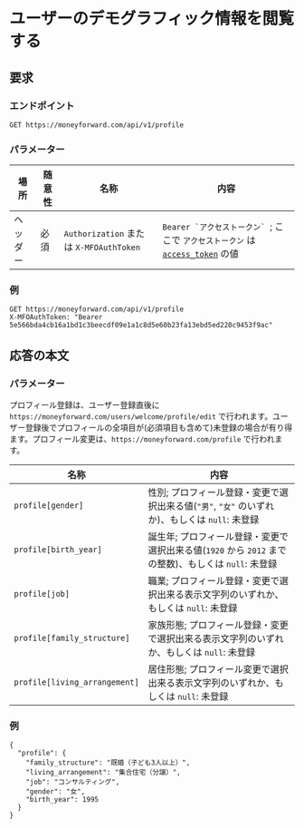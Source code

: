 # ユーザーのデモグラフィック情報を閲覧する

## 要求

### エンドポイント

```
GET https://moneyforward.com/api/v1/profile
```

### パラメーター

場所 | 随意性 | 名称 | 内容
---- | ---- | ---- | ---
ヘッダー | 必須 | `Authorization` または `X-MFOAuthToken` | ```Bearer `アクセストークン` ```; ここで `アクセストークン` は [`access_token`](token.md) の値

### 例

```
GET https://moneyforward.com/api/v1/profile
X-MFOAuthToken: "Bearer 5e566bda4cb16a1bd1c3beecdf09e1a1c8d5e60b23fa13ebd5ed220c9453f9ac"
```

## 応答の本文

### パラメーター

プロフィール登録は、ユーザー登録直後に `https://moneyforward.com/users/welcome/profile/edit` で行われます。ユーザー登録後でプロフィールの全項目が(必須項目も含めて)未登録の場合が有り得ます。プロフィール変更は、`https://moneyforward.com/profile` で行われます。

名称 | 内容
---- | ---
`profile[gender]` | 性別; プロフィール登録・変更で選択出来る値(`"男"`, `"女"` のいずれか)、もしくは `null`: 未登録
`profile[birth_year]` | 誕生年; プロフィール登録・変更で選択出来る値(`1920` から `2012` までの整数)、もしくは `null`: 未登録
`profile[job]` | 職業; プロフィール登録・変更で選択出来る表示文字列のいずれか、もしくは `null`: 未登録
`profile[family_structure]` | 家族形態; プロフィール登録・変更で選択出来る表示文字列のいずれか、もしくは `null`: 未登録
`profile[living_arrangement]` | 居住形態; プロフィール変更で選択出来る表示文字列のいずれか、もしくは `null`: 未登録

### 例

```
{
  "profile": {
    "family_structure": "既婚（子ども3人以上）",
    "living_arrangement": "集合住宅（分譲）",
    "job": "コンサルティング",
    "gender": "女",
    "birth_year": 1995
  }
}
```
